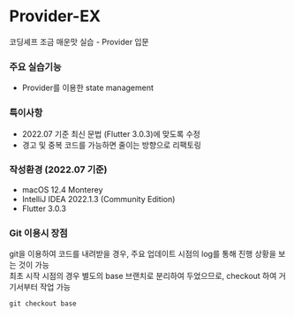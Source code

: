 # Provider-EX

코딩셰프 조금 매운맛 실습 - Provider 입문

### 주요 실습기능

* Provider를 이용한 state management

### 특이사항

* 2022.07 기준 최신 문법 (Flutter 3.0.3)에 맞도록 수정
* 경고 및 중복 코드를 가능하면 줄이는 방향으로 리팩토링

### 작성환경 (2022.07 기준)

* macOS 12.4 Monterey
* IntelliJ IDEA 2022.1.3 (Community Edition)
* Flutter 3.0.3

### Git 이용시 장점

git을 이용하여 코드를 내려받을 경우, 주요 업데이트 시점의 log를 통해 진행 상황을 보는 것이 가능  
최초 시작 시점의 경우 별도의 base 브랜치로 분리하여 두었으므로, checkout 하여 거기서부터 작업 가능

```
git checkout base
```

